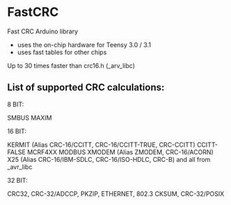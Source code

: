 FastCRC
=======

Fast CRC Arduino library 
 - uses the on-chip hardware for Teensy 3.0 / 3.1
 - uses fast tables for other chips
 
Up to 30 times faster than crc16.h (_arv_libc)

List of supported CRC calculations:
-
8 BIT:

SMBUS
MAXIM

16 BIT:

KERMIT (Alias CRC-16/CCITT, CRC-16/CCITT-TRUE, CRC-CCITT)
CCITT-FALSE
MCRF4XX
MODBUS
XMODEM (Alias ZMODEM, CRC-16/ACORN)
X25 (Alias CRC-16/IBM-SDLC, CRC-16/ISO-HDLC, CRC-B)
and all from _avr_libc

32 BIT:

CRC32, CRC-32/ADCCP, PKZIP, ETHERNET, 802.3
CKSUM, CRC-32/POSIX
